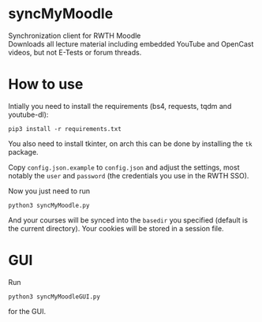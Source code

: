 # syncMyMoodle
Synchronization client for RWTH Moodle  
Downloads all lecture material including embedded YouTube and OpenCast videos, but not E-Tests or forum threads.

# How to use
Intially you need to install the requirements (bs4, requests, tqdm and youtube-dl):
```
pip3 install -r requirements.txt
```
You also need to install tkinter, on arch this can be done by installing the ``tk`` package.  
  
Copy ``config.json.example`` to ``config.json`` and adjust the settings, most notably the ``user`` and ``password`` (the credentials you use in the RWTH SSO).  

Now you just need to run
```
python3 syncMyMoodle.py
```

And your courses will be synced into the ``basedir`` you specified (default is the current directory). Your cookies will be stored in a session file.

# GUI
Run 
```
python3 syncMyMoodleGUI.py
```
for the GUI.

